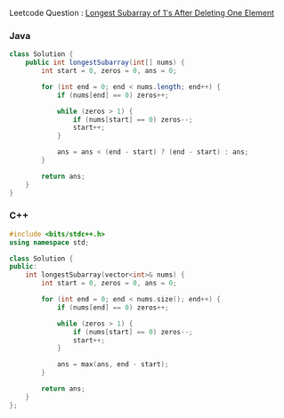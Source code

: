 Leetcode Question : [Longest Subarray of 1's After Deleting One Element](https://leetcode.com/problems/longest-subarray-of-1s-after-deleting-one-element/)

### Java

```java
class Solution {
    public int longestSubarray(int[] nums) {
        int start = 0, zeros = 0, ans = 0;

        for (int end = 0; end < nums.length; end++) {
            if (nums[end] == 0) zeros++;

            while (zeros > 1) {
                if (nums[start] == 0) zeros--;
                start++;
            }

            ans = ans < (end - start) ? (end - start) : ans;
        }

        return ans;
    }
}
```

### C++

```cpp
#include <bits/stdc++.h>
using namespace std;

class Solution {
public:
    int longestSubarray(vector<int>& nums) {
        int start = 0, zeros = 0, ans = 0;

        for (int end = 0; end < nums.size(); end++) {
            if (nums[end] == 0) zeros++;

            while (zeros > 1) {
                if (nums[start] == 0) zeros--;
                start++;
            }

            ans = max(ans, end - start);
        }

        return ans;
    }
};
```
